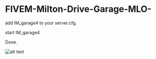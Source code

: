 # FIVEM-Milton-Drive-Garage-MLO-

add IM_garage4 to your server.cfg.

start IM_garage4

Done.

![alt text](https://i.imgur.com/0KhFCwd.png)
